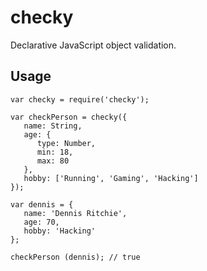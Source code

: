 checky
======
Declarative JavaScript object validation.

Usage
-----

```
var checky = require('checky');

var checkPerson = checky({
   name: String,
   age: {
      type: Number,
      min: 18,
      max: 80
   },
   hobby: ['Running', 'Gaming', 'Hacking']
});

var dennis = {
   name: 'Dennis Ritchie',
   age: 70,
   hobby: 'Hacking'
};

checkPerson (dennis); // true
```
